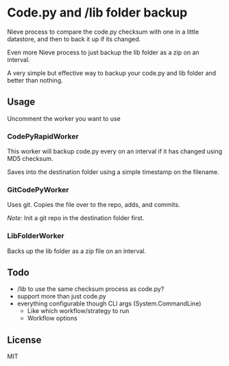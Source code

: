 # Code.py and /lib folder backup

Nieve process to compare the code.py checksum with one in a little datastore, and then to back it up if its changed.

Even more Nieve process to just backup the lib folder as a zip on an interval.

A very simple but effective way to backup your code.py and lib folder and better than nothing.

## Usage

Uncomment the worker you want to use

### CodePyRapidWorker

This worker will backup code.py every on an interval if it has changed using MD5 checksum.

Saves into the destination folder using a simple timestamp on the filename.

### GitCodePyWorker

Uses git. Copies the file over to the repo, adds, and commits.

*Note:* Init a git repo in the destination folder first.

### LibFolderWorker

Backs up the lib folder as a zip file on an interval.

## Todo

- /lib to use the same checksum process as code.py?
- support more than just code.py
- everything configurable though CLI args (System.CommandLine)
	- Like which workflow/strategy to run
	- Workflow options

## License

MIT